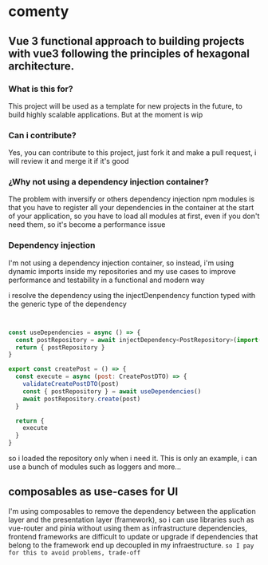 # comenty

## Vue 3 functional approach to building projects with vue3 following the principles of hexagonal architecture.

### What is this for?
This project will be used as a template for new projects in the future, to build highly scalable applications. But at the moment is wip

### Can i contribute?
Yes, you can contribute to this project, just fork it and make a pull request, i will review it and merge it if it's good

### ¿Why not using a dependency injection container?
The problem with inversify or others dependency injection npm modules is that you have to register all your dependencies in the container at the start of your application, so you have to load all modules at first, even if you don't need them, so it's become a performance issue
### Dependency injection
I'm not using a dependency injection container, so instead, i'm using dynamic imports inside my repositories and my use cases to improve performance and testability in a functional and modern way

i resolve the dependency using the injectDenpendency function typed with the generic type of the dependency
```js


const useDependencies = async () => {
  const postRepository = await injectDependency<PostRepository>(import("@/core/post/infrastructure/localStoragePostRepository"));
  return { postRepository }
}

export const createPost = () => {
  const execute = async (post: CreatePostDTO) => {
    validateCreatePostDTO(post)
    const { postRepository } = await useDependencies()
    await postRepository.create(post)
  }

  return {
    execute
  }
}
```

so i loaded the repository only when i need it. This is only an example, i can use a bunch of modules such as loggers and more...


## composables as use-cases for UI
I'm using composables to remove the dependency between the application layer and the presentation layer (framework), so i can use libraries such as vue-router and pinia without using them as infrastructure dependencies, frontend frameworks are difficult to update or upgrade if dependencies that belong to the framework end up decoupled in my infraestructure. `so I pay for this to avoid problems, trade-off`
